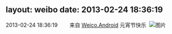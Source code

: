 layout: weibo
date: 2013-02-24 18:36:19
---
<meta name="referrer" content="no-referrer" />

2013-02-24 18:36:19  &nbsp;&nbsp;&nbsp;&nbsp;&nbsp;&nbsp; 来自 <a href="http://app.weibo.com/t/feed/l4RWD" rel="nofollow">Weico.Android</a>
元宵节快乐 ​​​
![图片](https://ww2.sinaimg.cn/large/6d2a6003jw1e24of2m9bhj.jpg)
